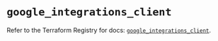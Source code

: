 # `google_integrations_client`

Refer to the Terraform Registry for docs: [`google_integrations_client`](https://registry.terraform.io/providers/hashicorp/google/6.35.0/docs/resources/integrations_client).
